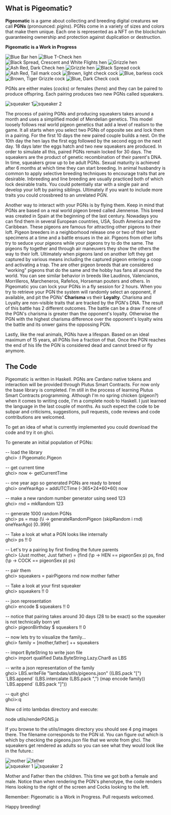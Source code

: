 ## What is Pigeomatic?  

**Pigeomatic** is a game about collecting and breeding digital creatures we call **PGNs** (pronounced: *pigins*). PGNs come in a variety of sizes and colors that make them unique. Each one is represented as a NFT on the blockchain guaranteeing ownership and protection against duplication or destruction.  

**Pigeomatic is a Work in Progress**

![Blue Bar hen](/site/images/cf1c5e0a72dbd30d7a47db8778783f2f45e69e9aef4a89f5151472e28efa7b2e.png "Blue Bar Hen") 
![Blue T-Check hen](/site/images/e081dbc708dab3615412741e6db22b293d72ee6d282a7c6bb84839f4b8798050.png "Blue T-Check hen")
![Black Spread, Crescent and White Flights hen](/site/images/b156a27545e1ccf784f851630b7534cc8afdd60153a226cb2cc1240edf6a25b6.png "Black Spread, Crescent and White Flights hen")
![Grizzle hen](/site/images/e53040de0e2c753584865a10e35538c6a120c781207d6520453a5e663018840c.png "Grizzle hen")
![Ash Red, Dark Check hen](/site/images/77152961ab56a05096f3f1780862832ee46741bbe8292f73d75be088be675488.png "Ash Red, Dark Check hen")
![Grizzle hen](/site/images/9983092aa6f079bceae2d5fb11ccc5a48abf908f738b266cce7870e549153179.png "Grizzle hen")
![Black Spread cock](/site/images/1e3e4dd0f5f3b04b6592a73cf9e353857c34ec00ccc303028dc22abefdc3ee3b.png "Black Spread cock")
![Ash Red, Tail mark cock](/site/images/8d3eac16dc35eaa3a2d77aeeedc3d9a764b107f6f6c4132640cf94910b2f8338.png "Ash Red, Tail mark cock")
![Brown, light check cock](/site/images/bd1fcdd4397582a5ad86b5a1b4ce4933e9186d9876d228d5076f54471fb63f82.png "Brown, light check cock")
![Blue, barless cock](/site/images/c8e4e69822a32cb5e708760e83e78ca7fc33f2fc21459fda4105d7b87d4d8613.png "Blue, barless cock")
![Brown, Tiger Grizzle cock](/site/images/3493cbb5e7845dd4f2720869efb3edfa09b08157b48059e238cb6594f7e7ac3c.png "Brown, Tiger Grizzle cock")
![Blue, Dark Check cock](/site/images/95b380c8fba2af2aeb6469c32853ba50d3db9e317e77e87dc32194ff4339d9a5.png "Blue, Dark Check cock")  

PGNs are either males (*cocks*) or females (*hens*) and they can be paired to produce offspring. Each pairing produces two new PGNs called squeakers.  

![squeaker 1](/site/images/squeaker.png "squeaker 1")![squeaker 2](/site/images/squeaker.png "squeaker 2")


The process of pairing PGNs and producing squeakers takes around a month and uses a simplified model of Mendelian genetics. This model loosely follows real world pigeon genetics that add a level of realism to the game. It all starts when you select two PGNs of opposite sex and lock them in a pairing. For the first 10 days the new paired couple builds a nest. On the 10th day the hen lays the first egg followed by the second egg on the next day. 18 days later the eggs hatch and two new squeakers are produced. In order to simulate all this, paired PGNs remain locked for 30 days. The squeakers are the product of genetic recombination of their parent's DNA. In time, squeakers grow up to be adult PGNs. Sexual maturity is achieved after 6 months at which time they can start breeding. In animal husbandry is common to apply selective breeding techniques to encourage traits that are desirable. Inbreeding and line breeding are usually practiced both of which lock desirable traits. You could potentially star with a single pair and develop your loft by pairing siblings. Ultimately if you want to include more traits you could crossbreed to an unrelated PGN.

Another way to interact with your PGNs is by flying them. Keep in mind that PGNs are based on a real world pigeon breed called Jiennense. This breed was created in Spain at the beginning of the last century. Nowadays you can find them in several European countries, USA, South America and the Caribbean. These pigeons are famous for attracting other pigeons to their loft. Pigeon breeders in a neighborhood release one or two of their best specimens at a time and a battle ensues in the air. Pigeons from other lofts try to seduce your pigeons while your pigeons try to do the same. The pigeons fly together and through air maneuvers they show the others the way to their loft. Ultimately when pigeons land on another loft they get captured by various means including the captured pigeon entering a coop and activating a trap. The are other pigeon breeds that are considered "working" pigeons that do the same and the hobby has fans all around the world. You can see similar behavior in breeds like Laudinos, Valencianos, Morrilleros, Marcheneros, Rafeños, Horseman pouters and others. In Pigeomatic you can lock your PGNs in a fly session for 2 hours. When you try to retrieve your PGN the system will randomly select an opponent, if available, and pit the PGNs' **Charisma** vs their **Loyalty**. Charisma and Loyalty are non-visible traits that are tracked by the PGN's DNA. The result of this battle has 2 different outcomes. The battle can be a draw if none of the PGN's charisma is greater than the opponent's loyalty. Otherwise the PGN with the highest charisma difference over the opponent's loyalty wins the battle and its onwer gains the oppossing PGN.  

Lastly, like the real animals, PGNs have a lifespan. Based on an ideal maximum of 15 years, all PGNs live a fraction of that. Once the PGN reaches the end of his life the PGN is considered dead and cannot breed or fly anymore.  
  


## The Code

Pigeomatic is written in Haskell. PGNs are Cardano native tokens and interaction will be provided through Plutus Smart Contracts. For now only the base library is completed. I'm still in the process of learning Plutus Smart Contracts programming. Although I'm no spring chicken (pigeon?) when it comes to writing code, I'm a complete noob to Haskell. I just learned the language in the last couple of months. As such expect the code to be subpar and criticisms, suggestions, pull requests, code reviews and code contributions are welcomed.

To get an idea of what is currently implemented you could download the code and try it on ghci.

To generate an initial population of PGNs:

-- load the library  
ghci> :l Pigeomatic.Pigeon

-- get current time  
ghci> now <- getCurrentTime

-- one year ago so generated PGNs are ready to breed  
ghci> oneYearAgo = addUTCTime (-365\*24\*60\*60) now

-- make a new random number generator using seed 123  
ghci> rnd = mkRandom 123 

-- generate 1000 random PGNs  
ghci> ps = map (\i -> generateRandomPigeon (skipRandom i rnd) oneYearAgo) [0..999]

-- Take a look at what a PGN looks like internally  
ghci> ps !! 0

-- Let's try a pairing by first finding the future parents  
ghci> (Just mother, Just father) = (find (\p -> HEN == pigeonSex p) ps, find (\p -> COCK == pigeonSex p) ps)

-- pair them  
ghci> squeakers = pairPigeons rnd now mother father

-- Take a look at your first squeaker  
ghci> squeakers !! 0

-- json representation  
ghci> encode $ squeakers !! 0

-- notice that pairing takes around 30 days (28 to be exact) so the squeaker is not technically born yet  
ghci> pigeonBirthday $ squeakers !! 0

-- now lets try to visualize the family...  
ghci> family = [mother,father] ++ squeakers

-- import ByteString to write json file  
ghci> import qualified Data.ByteString.Lazy.Char8 as LBS

-- write a json representation of the family  
ghci> LBS.writeFile "lambdas/utils/pigeons.json" ((LBS.pack "[") \`LBS.append\` (LBS.intercalate (LBS.pack ",") (map encode family)) \`LBS.append\` (LBS.pack "]"))

-- quit ghci  
ghci>:q


Now cd into lambdas directory and execute:

node utils/renderPGNS.js

If you browse to the utils/images directory you should see 4 png images there. The filename corresponds to the PGN id. You can figure out which is which by checking the pigeons.json file that we wrote from ghci. The squeakers get rendered as adults so you can see what they would look like in the future.:

![mother](/site/images/1a19ac5c21751dc8917b0690fc5f1d44ca5519e5e0afc8ef363f4185d554d046.png "mother")
![father](/site/images/29f557f896f7d382eb4d3e1ad91babb8e5683ae54aa28c77e3ebad060c1beba5.png "father")  
![squeaker 1](/site/images/87859bfe8d7b659df71513ba44ec8127bb31db857f13fcbb30d3878a14262837.png "squeaker 1")
![squeaker 2](/site/images/be5a95dc429d3366c56b45201b9a3e4ead4ce67f5b6835163f8a77b105404227.png "squeaker 2")

Mother and Father then the children. This time we got both a female and male. Notice than when rendering the PGN's phenotype, the code renders Hens looking to the right of the screen and Cocks looking to the left.

Remember: Pigeomatic is a Work in Progress. Pull requests welcomed.

Happy breeding!





